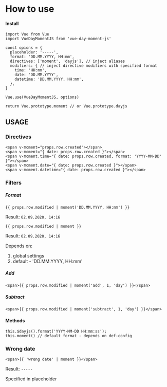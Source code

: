 # How to use

#### Install
```
import Vue from Vue
import VueDayMomentJS from 'vue-day-moment-js'

const opions = {
  placeholder: '-----',
  format: 'DD.MM.YYYY, HH:mm',
  directives: ['moment', 'dayjs'], // inject aliases
  modifiers: { // inject directive modifiers with specified format
    time: 'HH:mm',
    date: 'DD.MM.YYYY', 
    datetime: 'DD.MM.YYYY, HH:mm',
  },
}

Vue.use(VueDayMomentJS, options) 

return Vue.prototype.moment // or Vue.prototype.dayjs
```
## USAGE

### Directives

```
<span v-moment="props.row.created"></span>
<span v-moment="{ date: props.row.created }"></span>
<span v-moment.time="{ date: props.row.created, format: 'YYYY-MM-DD' }"></span>
<span v-moment.date="{ date: props.row.created }"></span>
<span v-moment.datetime="{ date: props.row.created }"></span>
```

### Filters

##### Format

```
{{ props.row.modified | moment('DD.MM.YYYY, HH:mm') }} 
```
Result: `02.09.2020, 14:16`
```
{{ props.row.modified | moment }}
```
Result: `02.09.2020, 14:16`

Depends on:
1) global settings
2) default - 'DD.MM.YYYY, HH:mm'

##### Add
```
<span>{{ props.row.modified | moment('add', 1, 'day') }}</span>
```
##### Subtract
```
<span>{{ props.row.modified | moment('subtract', 1, 'day') }}</span>
```

#### Methods
```
this.$dayjs().format('YYYY-MM-DD HH:mm:ss');
this.moment() // default format - depends on def-config
```
### Wrong date
```
<span>{{ 'wrong date' | moment }}</span>
```
Result: `-----`

Specified in placeholder

